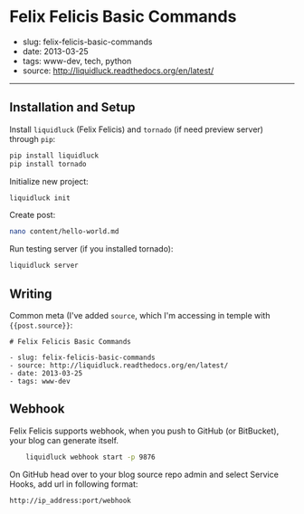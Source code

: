 # Felix Felicis Basic Commands

- slug: felix-felicis-basic-commands
- date: 2013-03-25
- tags: www-dev, tech, python
- source: http://liquidluck.readthedocs.org/en/latest/

-------------------------------------

## Installation and Setup

Install `liquidluck` (Felix Felicis) and `tornado` (if need preview server) through `pip`:

````bash
pip install liquidluck
pip install tornado
````

Initialize new project:

````bash
liquidluck init
````

Create post:

````bash
nano content/hello-world.md
````

Run testing server (if you installed tornado):

````bash
liquidluck server
````

## Writing

Common meta (I've added `source`, which I'm accessing in temple with `{{post.source}}`:

	# Felix Felicis Basic Commands

	- slug: felix-felicis-basic-commands
	- source: http://liquidluck.readthedocs.org/en/latest/
	- date: 2013-03-25
	- tags: www-dev

## Webhook

Felix Felicis supports webhook, when you push to GitHub (or BitBucket), your blog can generate itself.

````bash
	liquidluck webhook start -p 9876
````

On GitHub head over to your blog source repo admin and select Service Hooks,
add url in following format:

	http://ip_address:port/webhook